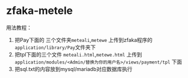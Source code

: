# zfaka-metele

用法教程：  
1. 把Pay下面的 三个文件夹`meteali`,`metewe` 上传到zfaka程序的`application/library/Pay`文件夹下  
2. 把tpl下面的三个文件 `meteali.html`,`metewe.html` 上传到`application/modules/<Admin/替换为你的用户名>/views/payment/tpl` 下面  
3. 把sql.txt的内容放到mysql/mariadb对应数据库执行  
